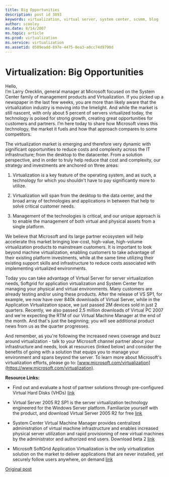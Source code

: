 ```yaml
---
title: Big Opportunities
description: post id 3893
keywords: virtualization, virtual server, system center, scvmm, blog
author: scooley
ms.date: 8/14/2007
ms.topic: article
ms.prod: virtualization
ms.service: virtualization
ms.assetid: 0509eadd-897e-4475-8ea3-a0cc74d9790d
---
```


# Virtualization: Big Opportunities

Hello,  
I’m Larry Orecklin, general manager at Microsoft focused on the System Center family of management products and Virtualization. If you picked up a newspaper in the last few weeks, you are more than likely aware that the virtualization industry is moving into the limelight. And while the market is still nascent, with only about 5 percent of servers virtualized today, the technology is poised for strong growth, creating great opportunities for customers and partners. I’m here today to share how Microsoft views this technology, the market it fuels and how that approach compares to some competitors.

The virtualization market is emerging and therefore very dynamic with significant opportunities to reduce costs and complexity across the IT infrastructure; from the desktop to the datacenter. From a solution perspective, and in order to truly help reduce that cost and complexity, our strategy and investments are anchored on three areas:

1. Virtualization is a key feature of the operating system, and as such, a technology for which you shouldn't have to pay significantly more to utilize.

2. Virtualization will span from the desktop to the data center, and the broad array of technologies and applications in between that help to solve critical customer needs.

3. Management of the technologies is critical, and our unique approach is to enable the management of both virtual and physical assets from a single platform.

We believe that Microsoft and its large partner ecosystem will help accelerate this market bringing low-cost, high-value, high-volume virtualization products to mainstream customers. It is important to look beyond machine virtualization, enabling customers to take advantage of their existing platform investments, while at the same time utilizing their existing support skills and infrastructure to reduce costs associated with implementing virtualized environments.

Today you can take advantage of Virtual Server for server virtualization needs, Softgrid for application virtualization and System Center for managing your physical and virtual environments. Many customers are already testing and/or using these products. After the release of VS SP1, for example, we now have over 840k downloads of Virtual Server, while in the Application Virtualization space, we just passed 2M devices sold in just 2 quarters. Recently, we also passed 2.5 million downloads of Virtual PC 2007 and we're expecting the RTM of our Virtual Machine Manager at the end of the month. And that's just the beginning; you will see additional product news from us as the quarter progresses.

And remember, as you're following the increased news coverage and buzz around virtualization - talk to your Microsoft channel partner about your infrastructure and needs, look at resources (linked below) and consider the benefits of going with a solution that equips you to manage your environment and spans beyond the server. To learn more about Microsoft's virtualization efforts, please go to: [www.microsoft.com/virtualization](https://www.microsoft.com/virtualization).

**Resource Links:**

* Find out and evaluate a host of partner solutions through pre-configured Virtual Hard Disks (VHDs) [link](http://www.microsoft.com/windowsserversystem/virtualization/default.mspx)

* Virtual Server 2005 R2 SP1 is the server virtualization technology engineered for the Windows Server platform. Familiarize yourself with the product, and download Virtual Server 2005 R2 for free [link](http://www.microsoft.com/windowsserversystem/virtualserver)

* System Center Virtual Machine Manager provides centralized administration of virtual machine infrastructure and enables increased physical server utilization and rapid provisioning of new virtual machines by the administrator and authorized end users. Download beta 2 [link](http://www.microsoft.com/systemcenter/scvmm/default.mspx)

* Microsoft SoftGrid Application Virtualization is the only virtualization solution on the market to deliver applications that are never installed, yet securely follow users anywhere, on demand [link](http://www.microsoft.com/systemcenter/softgrid/default.mspx)

[Original post](https://blogs.technet.microsoft.com/virtualization/2007/08/14/virtualization-big-opportunities/)